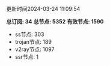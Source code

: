 更新时间2024-03-24 11:09:54

**总订阅: 34**
**总节点: 5352**
**有效节点: 1590**
- ss节点: 303
- trojan节点: 189
- v2ray节点: 1097
- ssr节点: 1
